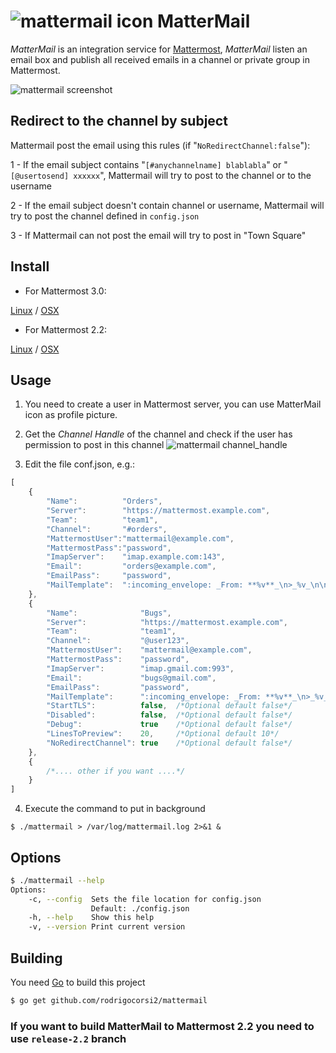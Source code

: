 # ![mattermail icon](https://github.com/rodrigocorsi2/mattermail/raw/master/img/icon.png) MatterMail

*MatterMail* is an integration service for [Mattermost](http://www.mattermost.org/), *MatterMail* listen an email box and publish all received emails in a channel or private group in Mattermost.

![mattermail screenshot](https://github.com/rodrigocorsi2/mattermail/raw/master/img/screenshot.png)

## Redirect to the channel by subject

Mattermail post the email using this rules (if "`NoRedirectChannel:false`"):

1 - If the email subject contains "`[#anychannelname] blablabla`" or "`[@usertosend] xxxxxx`", Mattermail will try to post to the channel or to the username

2 - If the email subject doesn't contain channel or username, Mattermail will try to post the channel defined in `config.json`

3 - If Mattermail can not post the email will try to post in "Town Square"


## Install
  * For Mattermost 3.0:
  
  [Linux](https://github.com/rodrigocorsi2/mattermail/releases/download/v3.0/mattermail-3.0.linux.am64.tar.gz) / [OSX](https://github.com/rodrigocorsi2/mattermail/releases/download/v3.0/mattermail-3.0.osx.am64.tar.gz)

  * For Mattermost 2.2:
  
  [Linux](https://github.com/rodrigocorsi2/mattermail/releases/download/v2.2/mattermail-2.2.linux.am64.tar.gz) / [OSX](https://github.com/rodrigocorsi2/mattermail/releases/download/v2.2/mattermail-2.2.osx.am64.tar.gz)

## Usage
1. You need to create a user in Mattermost server, you can use MatterMail icon as profile picture.

2. Get the *Channel Handle* of the channel and check if the user has permission to post in this channel
![mattermail channel_handle](https://github.com/rodrigocorsi2/mattermail/raw/master/img/channel_handle.png)

3. Edit the file conf.json, e.g.:

```javascript
[
	{
		"Name":          "Orders",
		"Server":        "https://mattermost.example.com",
		"Team":          "team1",
		"Channel":       "#orders",
		"MattermostUser":"mattermail@example.com",
		"MattermostPass":"password",
		"ImapServer":    "imap.example.com:143",
		"Email":         "orders@example.com",
		"EmailPass":     "password",
		"MailTemplate":  ":incoming_envelope: _From: **%v**_\n>_%v_\n\n%v",
	},
	{
		"Name":              "Bugs",
		"Server":            "https://mattermost.example.com",
		"Team":              "team1",
		"Channel":           "@user123",
		"MattermostUser":    "mattermail@example.com",
		"MattermostPass":    "password",
		"ImapServer":        "imap.gmail.com:993",
		"Email":             "bugs@gmail.com",
		"EmailPass":         "password",
		"MailTemplate":      ":incoming_envelope: _From: **%v**_\n>_%v_\n\n%v",
		"StartTLS":          false,  /*Optional default false*/
		"Disabled":          false,  /*Optional default false*/
		"Debug":             true    /*Optional default false*/
        "LinesToPreview":    20,     /*Optional default 10*/
		"NoRedirectChannel": true    /*Optional default false*/
	},
	{
		/*.... other if you want ....*/
	}
]
```

4. Execute the command to put in background

```
$ ./mattermail > /var/log/mattermail.log 2>&1 &
```
## Options

```bash
$ ./mattermail --help
Options:
    -c, --config  Sets the file location for config.json
                  Default: ./config.json 
    -h, --help    Show this help
    -v, --version Print current version
```

## Building
You need [Go](http://golang.org) to build this project

```bash
$ go get github.com/rodrigocorsi2/mattermail
```

### If you want to build MatterMail to Mattermost 2.2 you need to use `release-2.2` branch


